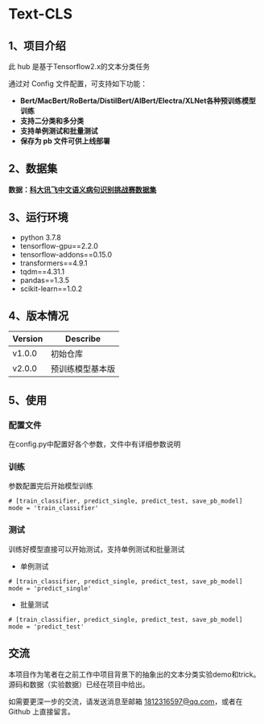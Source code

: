 # Text-CLS

## 1、项目介绍
此 hub 是基于Tensorflow2.x的文本分类任务

通过对 Config 文件配置，可支持如下功能：

* **Bert/MacBert/RoBerta/DistilBert/AlBert/Electra/XLNet各种预训练模型训练**
* **支持二分类和多分类**   
* **支持单例测试和批量测试**
* **保存为 pb 文件可供上线部署** 

## 2、数据集
**数据：[科大讯飞中文语义病句识别挑战赛数据集](https://challenge.xfyun.cn/topic/info?type=sick-sentence-discrimination&option=stsj)** 

## 3、运行环境
* python 3.7.8
* tensorflow-gpu==2.2.0
* tensorflow-addons==0.15.0
* transformers==4.9.1
* tqdm==4.31.1
* pandas==1.3.5
* scikit-learn==1.0.2

## 4、版本情况
Version     |Describe
:-------|---
v1.0.0 |初始仓库
v2.0.0 |预训练模型基本版


## 5、使用
### 配置文件
在config.py中配置好各个参数，文件中有详细参数说明

### 训练
参数配置完后开始模型训练
```
# [train_classifier, predict_single, predict_test, save_pb_model]
mode = 'train_classifier'
```

### 测试
训练好模型直接可以开始测试，支持单例测试和批量测试 
* 单例测试
```
# [train_classifier, predict_single, predict_test, save_pb_model]
mode = 'predict_single'
```

* 批量测试   
```
# [train_classifier, predict_single, predict_test, save_pb_model]
mode = 'predict_test'
```

## 交流
  本项目作为笔者在之前工作中项目背景下的抽象出的文本分类实验demo和trick。 
  源码和数据（实验数据）已经在项目中给出。
  
  如需要更深一步的交流，请发送消息至邮箱 1812316597@qq.com，或者在 Github 上直接留言。
